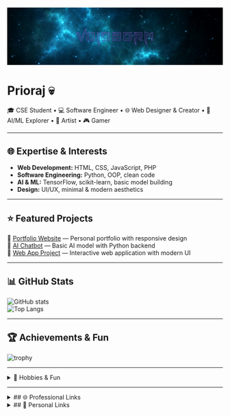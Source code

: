 <!-- Banner -->
![banner](assets/banner.png)

# Prioraj 💀
🎓 CSE Student • 💻 Software Engineer • 🌐 Web Designer & Creator • 🤖 AI/ML Explorer • 🎨 Artist • 🎮 Gamer

---

## 🌐 Expertise & Interests
- **Web Development:** HTML, CSS, JavaScript, PHP  
- **Software Engineering:** Python, OOP, clean code  
- **AI & ML:** TensorFlow, scikit-learn, basic model building  
- **Design:** UI/UX, minimal & modern aesthetics

---

## ⭐ Featured Projects
🔹 [Portfolio Website](https://github.com/USERNAME/portfolio) — Personal portfolio with responsive design  
🔹 [AI Chatbot](https://github.com/USERNAME/ai-chatbot) — Basic AI model with Python backend  
🔹 [Web App Project](https://github.com/USERNAME/web-app) — Interactive web application with modern UI  

---

## 📊 GitHub Stats
![GitHub stats](https://github-readme-stats.vercel.app/api?username=USERNAME&show_icons=true&theme=tokyonight)  
![Top Langs](https://github-readme-stats.vercel.app/api/top-langs/?username=USERNAME&layout=compact&theme=tokyonight)  

---

## 🏆 Achievements & Fun
![trophy](https://github-profile-trophy.vercel.app/?username=USERNAME&theme=tokyonight&no-frame=true&row=1&column=6)

---

<details>
  <summary>🎯 Hobbies & Fun</summary>

- Gaming 🎮  
- Drawing & Art 🎨  
- Anime 🌸   
- Guitar 🎸  
- Photography 📸  
- Plants & Gardening 🌱

</details>

---

<details>
  <summary>## 🌐 Professional Links</summary>

[![LinkedIn](https://img.shields.io/badge/LinkedIn-?style=flat&logo=linkedin&logoColor=0A66C2)](https://linkedin.com/in/YOUR-LINK)  
[![Portfolio](https://img.shields.io/badge/Portfolio-?style=flat&logo=vercel&logoColor=white)](https://USERNAME.github.io)  
[![Email](https://img.shields.io/badge/Email-?style=flat&logo=gmail&logoColor=EA4335)](mailto:you@example.com)  

</details>

<details>
  <summary>## 🌟 Personal Links</summary>

[![Twitter](https://img.shields.io/badge/Twitter-?style=flat&logo=twitter&logoColor=1DA1F2)](https://twitter.com/YOUR-TWITTER)  
[![Instagram](https://img.shields.io/badge/Instagram-?style=flat&logo=instagram&logoColor=E4405F)](https://instagram.com/YOUR-INSTAGRAM)  
[![Discord](https://img.shields.io/badge/Discord-?style=flat&logo=discord&logoColor=5865F2)](https://discord.com/users/YOUR-DISCORD)  
[![Facebook](https://img.shields.io/badge/Facebook-?style=flat&logo=facebook&logoColor=1877F2)](https://facebook.com/YOUR-FACEBOOK)  
[![YouTube](https://img.shields.io/badge/YouTube-?style=flat&logo=youtube&logoColor=FF0000)](https://youtube.com/c/YOUR-YOUTUBE)  

</details>
